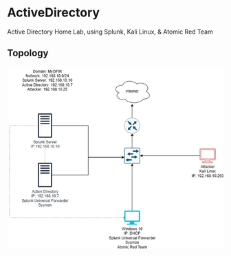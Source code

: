 # ActiveDirectory
Active Directory Home Lab, using Splunk, Kali Linux, &amp; Atomic Red Team
## Topology 
![Network Topology](Topology.jpg)
